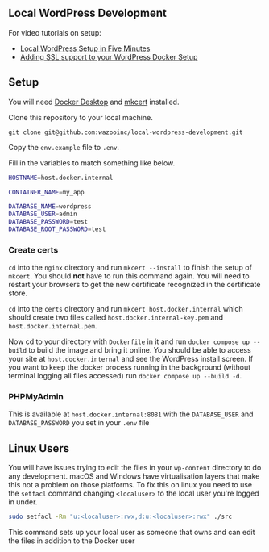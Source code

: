 ## Local WordPress Development

For video tutorials on setup:

- [Local WordPress Setup in Five Minutes](https://www.youtube.com/watch?v=gEceSAJI_3s)
- [Adding SSL support to your WordPress Docker Setup](https://www.youtube.com/watch?v=HH4s3x1PiA4)

## Setup

You will need [Docker Desktop](https://www.docker.com/products/docker-desktop/) and [mkcert](https://github.com/FiloSottile/mkcert) installed.

Clone this repository to your local machine.

`git clone git@github.com:wazooinc/local-wordpress-development.git`

Copy the `env.example` file to `.env`.

Fill in the variables to match something like below.

```bash
HOSTNAME=host.docker.internal

CONTAINER_NAME=my_app

DATABASE_NAME=wordpress
DATABASE_USER=admin
DATABASE_PASSWORD=test
DATABASE_ROOT_PASSWORD=test
```

### Create certs

`cd` into the `nginx` directory and run `mkcert --install` to finish the setup of `mkcert`. You should **not** have to run this command again. You will need to restart your browsers to get the new certificate recognized in the certificate store.

`cd` into the `certs` directory and run `mkcert host.docker.internal` which should create two files called `host.docker.internal-key.pem` and `host.docker.internal.pem`.

Now cd to your directory with `Dockerfile` in it and run `docker compose up --build` to build the image and bring it online. You should be able to access your site at `host.docker.internal` and see the WordPress install screen. If you want to keep the docker process running in the background (without terminal logging all files accessed) run `docker compose up --build -d`.

### PHPMyAdmin

This is available at `host.docker.internal:8081` with the `DATABASE_USER` and `DATABASE_PASSWORD` you set in your `.env` file

## Linux Users

You will have issues trying to edit the files in your `wp-content` directory to do any development. macOS and Windows have virtualisation layers that make this not a problem on those platforms. To fix this on linux you need to use the `setfacl` command changing `<localuser>` to the local user you're logged in under.

```bash
sudo setfacl -Rm "u:<localuser>:rwx,d:u:<localuser>:rwx" ./src
```

This command sets up your local user as someone that owns and can edit the files in addition to the Docker user
